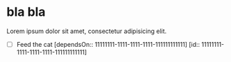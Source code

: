 # bla bla

Lorem ipsum dolor sit amet, consectetur adipisicing elit.

- [ ] Feed the cat [dependsOn:: 11111111-1111-1111-1111-111111111111] [id:: 11111111-1111-1111-1111-111111111111]
